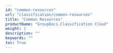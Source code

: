 ```yaml
---
id: "common-resources"
url: "classification/common-resources"
title: "Common Resources"
productName: "GroupDocs.Classification Cloud"
weight: 1
description: ""
keywords: ""
toc: True
---
```


